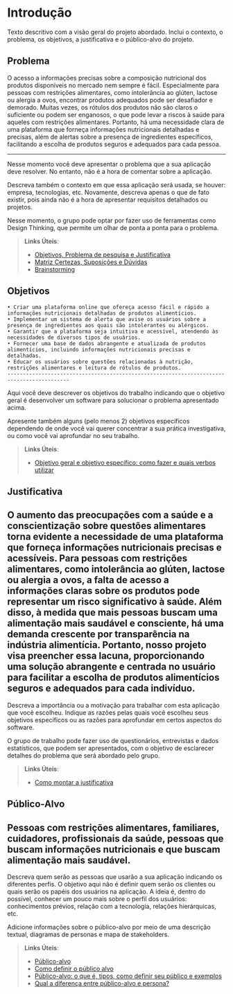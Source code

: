 # Introdução

Texto descritivo com a visão geral do projeto abordado. Inclui o contexto, o problema, os objetivos, a justificativa e o público-alvo do projeto.

## Problema

O acesso a informações precisas sobre a composição nutricional dos produtos disponíveis no mercado nem sempre é fácil. Especialmente para pessoas com restrições alimentares, como intolerância ao glúten, lactose ou alergia a ovos, encontrar produtos adequados pode ser desafiador e demorado. Muitas vezes, os rótulos dos produtos não são claros o suficiente ou podem ser enganosos, o que pode levar a riscos à saúde para aqueles com restrições alimentares. Portanto, há uma necessidade clara de uma plataforma que forneça informações nutricionais detalhadas e precisas, além de alertas sobre a presença de ingredientes específicos, facilitando a escolha de produtos seguros e adequados para cada pessoa.
_________________________________________________________________________________________________________

Nesse momento você deve apresentar o problema que a sua aplicação deve  resolver. No entanto, não é a hora de comentar sobre a aplicação.

Descreva também o contexto em que essa aplicação será usada, se  houver: empresa, tecnologias, etc. Novamente, descreva apenas o que de  fato existir, pois ainda não é a hora de apresentar requisitos  detalhados ou projetos.

Nesse momento, o grupo pode optar por fazer uso  de ferramentas como Design Thinking, que permite um olhar de ponta a ponta para o problema.

> **Links Úteis**:
> - [Objetivos, Problema de pesquisa e Justificativa](https://medium.com/@versioparole/objetivos-problema-de-pesquisa-e-justificativa-c98c8233b9c3)
> - [Matriz Certezas, Suposições e Dúvidas](https://medium.com/educa%C3%A7%C3%A3o-fora-da-caixa/matriz-certezas-suposi%C3%A7%C3%B5es-e-d%C3%BAvidas-fa2263633655)
> - [Brainstorming](https://www.euax.com.br/2018/09/brainstorming/)

## Objetivos
    • Criar uma plataforma online que ofereça acesso fácil e rápido a informações nutricionais detalhadas de produtos alimentícios.
    • Implementar um sistema de alerta que avise os usuários sobre a presença de ingredientes aos quais são intolerantes ou alérgicos.
    • Garantir que a plataforma seja intuitiva e acessível, atendendo às necessidades de diversos tipos de usuários.
    • Fornecer uma base de dados abrangente e atualizada de produtos alimentícios, incluindo informações nutricionais precisas e detalhadas.
    • Educar os usuários sobre questões relacionadas à nutrição, restrições alimentares e leitura de rótulos de produtos.
    ------------------------------------------------------------------------------------------

    
Aqui você deve descrever os objetivos do trabalho indicando que o objetivo geral é desenvolver um software para solucionar o problema apresentado acima. 

Apresente também alguns (pelo menos 2) objetivos específicos dependendo de onde você vai querer concentrar a sua prática investigativa, ou como você vai aprofundar no seu trabalho.
 
> **Links Úteis**:
> - [Objetivo geral e objetivo específico: como fazer e quais verbos utilizar](https://blog.mettzer.com/diferenca-entre-objetivo-geral-e-objetivo-especifico/)

## Justificativa

O aumento das preocupações com a saúde e a conscientização sobre questões alimentares torna evidente a necessidade de uma plataforma que forneça informações nutricionais precisas e acessíveis. Para pessoas com restrições alimentares, como intolerância ao glúten, lactose ou alergia a ovos, a falta de acesso a informações claras sobre os produtos pode representar um risco significativo à saúde. Além disso, à medida que mais pessoas buscam uma alimentação mais saudável e consciente, há uma demanda crescente por transparência na indústria alimentícia. Portanto, nosso projeto visa preencher essa lacuna, proporcionando uma solução abrangente e centrada no usuário para facilitar a escolha de produtos alimentícios seguros e adequados para cada indivíduo.
-----------------------------------------------------------------------------------------------------

Descreva a importância ou a motivação para trabalhar com esta aplicação que você escolheu. Indique as razões pelas quais você escolheu seus objetivos específicos ou as razões para aprofundar em certos aspectos do software.

O grupo de trabalho pode fazer uso de questionários, entrevistas e dados estatísticos, que podem ser apresentados, com o objetivo de esclarecer detalhes do problema que será abordado pelo grupo.

> **Links Úteis**:
> - [Como montar a justificativa](https://guiadamonografia.com.br/como-montar-justificativa-do-tcc/)

## Público-Alvo

Pessoas com restrições alimentares, familiares, cuidadores, profissionais da saúde, pessoas que buscam informações nutricionais e que buscam alimentação mais saudável.
-------------------------------------------------------------------------------------------------------------

Descreva quem serão as pessoas que usarão a sua aplicação indicando os diferentes perfis. O objetivo aqui não é definir quem serão os clientes ou quais serão os papéis dos usuários na aplicação. A ideia é, dentro do possível, conhecer um pouco mais sobre o perfil dos usuários: conhecimentos prévios, relação com a tecnologia, relações
hierárquicas, etc.

Adicione informações sobre o público-alvo por meio de uma descrição textual, diagramas de personas e mapa de stakeholders.

> **Links Úteis**:
> - [Público-alvo](https://blog.hotmart.com/pt-br/publico-alvo/)
> - [Como definir o público alvo](https://exame.com/pme/5-dicas-essenciais-para-definir-o-publico-alvo-do-seu-negocio/)
> - [Público-alvo: o que é, tipos, como definir seu público e exemplos](https://klickpages.com.br/blog/publico-alvo-o-que-e/)
> - [Qual a diferença entre público-alvo e persona?](https://rockcontent.com/blog/diferenca-publico-alvo-e-persona/)
